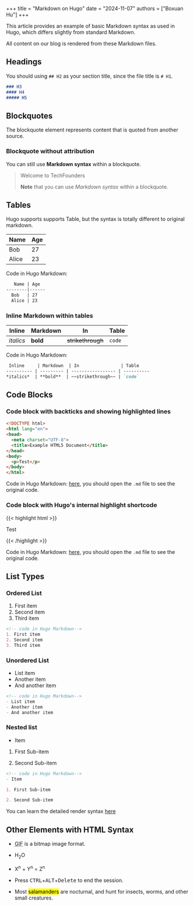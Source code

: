 +++
title = "Markdown on Hugo"
date = "2024-11-07"
authors = ["Boxuan Hu"]
+++

This article provides an example of basic Markdown syntax as used in Hugo, which differs slightly from standard Markdown. 

All content on our blog is rendered from these Markdown files.

<!--more-->

## Headings

You should using `## H2` as your section title, since the file title is `# H1`.

```markdown
### H3
#### H4
##### H5
```

## Blockquotes

The blockquote element represents content that is quoted from another source.


### Blockquote without attribution

You can still use __Markdown syntax__ within a blockquote.

> Welcome to TechFounders
>
> __Note__ that you can use _Markdown syntax_ within a blockquote.


## Tables

Hugo supports supports Table, but the syntax is totally different to original markdown.

   Name | Age
--------|------
  Bob   | 27
  Alice | 23

Code in Hugo Markdown:

```markdown
   Name | Age
--------|------
  Bob   | 27
  Alice | 23
```


### Inline Markdown within tables

 Inline     | Markdown  | In                | Table
---------- | --------- | ----------------- | ----------
*italics*  | **bold**  | ~~strikethrough~~ | `code`


Code in Hugo Markdown:

```markdown
 Inline     | Markdown  | In                | Table
---------- | --------- | ----------------- | ----------
*italics*  | **bold**  | ~~strikethrough~~ | `code`
```


## Code Blocks

### Code block with backticks and showing highlighted lines

```html {linenos=table, hl_lines=[1,"4-5",8], linenostart=199}
<!DOCTYPE html>
<html lang="en">
<head>
  <meta charset="UTF-8">
  <title>Example HTML5 Document</title>
</head>
<body>
  <p>Test</p>
</body>
</html>
```

Code in Hugo Markdown: [here](https://github.com/TechFounders-Berkeley/TechBlog/blob/main/content/posts/hugo-md.md#code-block-with-backticks-and-showing-highlighted-lines), you should open the `.md` file to see the original code.

### Code block with Hugo's internal highlight shortcode

{{< highlight html >}}
<!DOCTYPE html>
<html lang="en">
<head>
  <meta charset="UTF-8">
  <title>Example HTML5 Document</title>
</head>
<body>
  <p>Test</p>
</body>
</html>
{{< /highlight >}}

Code in Hugo Markdown: [here](https://github.com/TechFounders-Berkeley/TechBlog/blob/main/content/posts/hugo-md.md#code-block-with-hugos-internal-highlight-shortcode), you should open the `.md` file to see the original code.


## List Types

### Ordered List

1. First item
2. Second item
3. Third item

```markdown
<!-- code in Hugo Markdown-->
1. First item
2. Second item
3. Third item
```

### Unordered List

- List item
- Another item
- And another item

```markdown
<!-- code in Hugo Markdown-->
- List item
- Another item
- And another item
```

### Nested list

- Item

1. First Sub-item

2. Second Sub-item

```markdown
<!-- code in Hugo Markdown-->
- Item

1. First Sub-item

2. Second Sub-item
```

You can learn the detailed render syntax [here](https://github.com/TechFounders-Berkeley/TechBlog/tree/main/content/posts)


## Other Elements with HTML Syntax

- <abbr title="Graphics Interchange Format">GIF</abbr> is a bitmap image format.

- H<sub>2</sub>O

- X<sup>n</sup> + Y<sup>n</sup> = Z<sup>n</sup>

- Press <kbd>CTRL</kbd>+<kbd>ALT</kbd>+<kbd>Delete</kbd> to end the session.

- Most <mark>salamanders</mark> are nocturnal, and hunt for insects, worms, and other small creatures.

